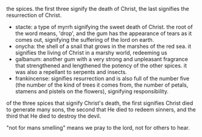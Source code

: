 the spices. the first three signify the death of Christ, the last signifies the
resurrection of Christ.
- stacte: a type of myrrh signifying the sweet death of Christ. the root of the word means, 'drop', and the gum has the appearance of tears as it comes out, signifying the suffering of the lord on earth.
- onycha: the shell of a snail that grows in the marshes of the red sea. it signifies the living of Christ in a marshy world, redeeming us
- galbanum: another gum with a very strong and unpleasant fragrance that strengthened and lengthened the potency of the other spices. it was also a repellant to serpents and insects.
- frankincense: signifies resurrection and is also full of the number five (the number of the kind of trees it comes from, the number of petals, stamens and pistels on the flowers), signifying responsibility.

of the three spices that signify Christ's death, the first signifies Christ died to
generate many sons, the second that He died to redeem sinners, and the third that He
died to destroy the devil.

"not for mans smelling" means we pray to the lord, not for others to hear.
